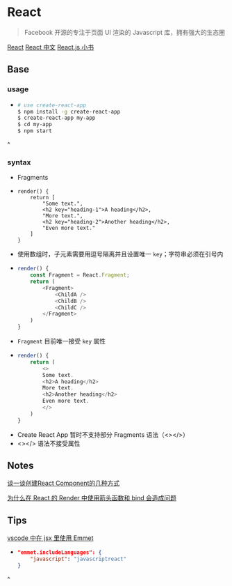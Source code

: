 ---
---

# React

> Facebook 开源的专注于页面 UI 渲染的 Javascript 库，拥有强大的生态圈

[React](https://reactjs.org/) [React 中文](https://doc.react-china.org/) [React.js 小书](http://huziketang.mangojuice.top/books/react/)

## Base

### usage

-   ```bash
    # use create-react-app
    $ npm install -g create-react-app
    $ create-react-app my-app
    $ cd my-app
    $ npm start
    ```
^

### syntax

-   Fragments
-   ```JS
    render() {
        return [
            "Some text.",
            <h2 key="heading-1">A heading</h2>,
            "More text.",
            <h2 key="heading-2">Another heading</h2>,
            "Even more text."
        ]
    }
    ```
-   使用数组时，子元素需要用逗号隔离并且设置唯一 `key`；字符串必须在引号内
-   ```js
    render() {
        const Fragment = React.Fragment;
        return (
            <Fragment>
                <ChildA />
                <ChildB />
                <ChildC />
            </Fragment>
        )
    }
    ```
-   `Fragment` 目前唯一接受 `key` 属性 
-   ```js
    render() {
        return (
            <>
            Some text.
            <h2>A heading</h2>
            More text.
            <h2>Another heading</h2>
            Even more text.
            </>
        )
    }
    ```
-   Create React App 暂时不支持部分 Fragments 语法（<></>）
-   <></> 语法不接受属性


## Notes

[谈一谈创建React Component的几种方式](https://segmentfault.com/a/1190000008402834)

[为什么在 React 的 Render 中使用箭头函数和 bind 会造成问题](https://zhuanlan.zhihu.com/p/29266705)

## Tips

[vscode 中在 jsx 里使用 Emmet](https://github.com/Microsoft/vscode/issues/4962)

-   ```json
    "emmet.includeLanguages": {
        "javascript": "javascriptreact"
    }
    ```
^
